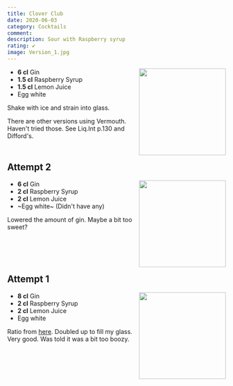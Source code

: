 ```yaml
---
title: Clover Club
date: 2020-06-03
category: Cocktails
comment: 
description: Sour with Raspberry syrup
rating: ✔
image: Version_1.jpg
---
```


<img src="Version_1.jpg" width="200px" height="200px" style="float: right;">

- **6 cl** Gin
- **1.5 cl** Raspberry Syrup
- **1.5 cl** Lemon Juice
- Egg white
   

Shake with ice and strain into glass. 

There are other versions using Vermouth. Haven't tried those. See Liq.Int p.130 and Difford's.

<p style="clear: right; display: block;"></p>

 ## Attempt 2

<img src="Version_2.jpg" width="200px" height="200px" style="float: right;">

- **6 cl** Gin
- **2 cl** Raspberry Syrup
- **2 cl** Lemon Juice
- ~Egg white~ (Didn't have any)

Lowered the amount of gin. Maybe a bit too sweet? 

  

<p style="clear: right; display: block;"></p>

## Attempt 1

<img src="Version_1.jpg" width="200px" height="200px" style="float: right;">

- **8 cl** Gin
- **2 cl** Raspberry Syrup
- **2 cl** Lemon Juice
- Egg white

Ratio from [here](https://www.liquor.com/recipes/clover-club/). Doubled up to fill my glass. Very good. Was told it was a bit too boozy.

  

 [attempt1]: Version_1.jpg
 [attempt2]: Version_2.jpg